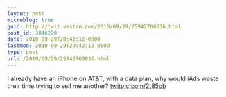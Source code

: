 ```yaml
---
layout: post
microblog: true
guid: http://twit.vmstan.com/2010/09/29/25942760036.html
post_id: 3046220
date: 2010-09-29T20:42:12-0600
lastmod: 2010-09-29T20:42:12-0600
type: post
url: /2010/09/29/25942760036.html
---
```

I already have an iPhone on AT&T, with a data plan, why would iAds waste their time trying to sell me another? [twitpic.com/2t85ob](http://twitpic.com/2t85ob)
